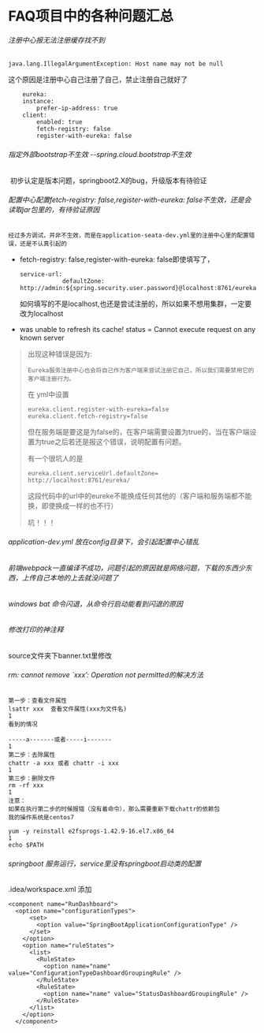 #                                    **FAQ项目中的各种问题汇总**

###### 注册中心报无法注册缓存找不到

 

```
java.lang.IllegalArgumentException: Host name may not be null
```

这个原因是注册中心自己注册了自己，禁止注册自己就好了

```
	eureka:
    instance:
        prefer-ip-address: true
    client:
        enabled: true
        fetch-registry: false
        register-with-eureka: false
```



###### 指定外部bootstrap不生效 --spring.cloud.bootstrap不生效

​       初步认定是版本问题，springboot2.X的bug，升级版本有待验证

###### 配置中心配置fetch-registry: false,register-with-eureka: false不生效，还是会读取jar包里的，有待验证原因

```
经过多方调试，并非不生效，而是在application-seata-dev.yml里的注册中心里的配置错误，还是不认真引起的
```



- fetch-registry: false,register-with-eureka: false即使填写了，

  ```
  service-url:
              defaultZone: http://admin:${spring.security.user.password}@localhost:8761/eureka/
  ```

  如何填写的不是localhost,也还是尝试注册的，所以如果不想用集群，一定要改为localhost

- was unable to refresh its cache! status = Cannot execute request on any known server

> 出现这种错误是因为:
>
> ```
> Eureka服务注册中心也会将自己作为客户端来尝试注册它自己，所以我们需要禁用它的客户端注册行为。
> ```
>
> 在 yml中设置
>
> ```
> eureka.client.register-with-eureka=false 
> eureka.client.fetch-registry=false
> ```
>
> 但在服务端是要这是为false的，在客户端需要设置为true的，当在客户端设置为true之后若还是报这个错误，说明配置有问题。
>
> 有一个很坑人的是
>
> ```
> eureka.client.serviceUrl.defaultZone= http://localhost:8761/eureka/
> ```
>
> 这段代码中的url中的eureke不能换成任何其他的（客户端和服务端都不能换，即使换成一样的也不行）
>
>  
>
> 坑！！！

###### application-dev.yml  放在config目录下，会引起配置中心错乱

###### 前端webpack一直编译不成功，问题引起的原因就是网络问题，下载的东西少东西，上传自己本地的上去就没问题了

###### windows bat 命令闪退，从命令行启动能看到闪退的原因

###### 修改打印的神注释

  source文件夹下banner.txt里修改

###### rm: cannot remove `xxx’: Operation not permitted的解决方法

```
第一步：查看文件属性
lsattr xxx  查看文件属性(xxx为文件名)
1
看到的情况

-----a-------或者-----i-------
1
第二步：去除属性
chattr -a xxx 或者 chattr -i xxx
1
第三步：删除文件
rm -rf xxx
1
注意：
如果在执行第二步的时候报错（没有着命令），那么需要重新下载chattr的依赖包
我的操作系统是centos7

yum -y reinstall e2fsprogs-1.42.9-16.el7.x86_64
1
echo $PATH
```

###### springboot 服务运行，service里没有springboot启动类的配置

.idea/workspace.xml 添加

```
<component name="RunDashboard">
  <option name="configurationTypes">
      <set>
        <option value="SpringBootApplicationConfigurationType" />
      </set>
    </option>
    <option name="ruleStates">
      <list>
        <RuleState>
          <option name="name" value="ConfigurationTypeDashboardGroupingRule" />
        </RuleState>
        <RuleState>
          <option name="name" value="StatusDashboardGroupingRule" />
        </RuleState>
      </list>
    </option>
  </component>
```

